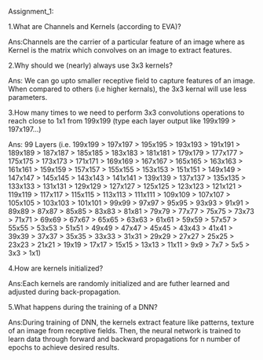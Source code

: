 
Assignment_1:

1.What are Channels and Kernels (according to EVA)?

Ans:Channels are the carrier of a particular feature of an image where as Kernel is the matrix which convolves on an image to extract features.

2.Why should we (nearly) always use 3x3 kernels?

Ans: We can go upto smaller receptive field to capture features of an image. When compared to others (i.e higher kernals), the 3x3 kernal will use less parameters.

3.How many times to we need to perform 3x3 convolutions operations to reach close to 1x1 from 199x199 (type each layer output like 199x199 > 197x197...)

Ans: 99 Layers (i.e. 199x199 > 197x197 > 195x195 > 193x193 > 191x191 > 189x189 > 187x187 > 185x185 > 183x183 > 181x181 > 179x179 > 177x177 > 175x175 > 173x173 > 171x171 > 169x169 > 167x167 > 165x165 > 163x163 > 161x161 > 159x159 > 157x157 > 155x155 > 153x153 > 151x151 > 149x149 > 147x147 > 145x145 > 143x143 > 141x141 > 139x139 > 137x137 > 135x135 > 133x133 > 131x131 > 129x129 > 127x127 > 125x125 > 123x123 > 121x121 > 119x119 > 117x117 > 115x115 > 113x113 > 111x111 > 109x109 > 107x107 > 105x105 > 103x103 > 101x101 > 99x99 > 97x97 > 95x95 > 93x93 > 91x91 > 89x89 > 87x87 > 85x85 > 83x83 > 81x81 > 79x79 > 77x77 > 75x75 > 73x73 > 71x71 > 69x69 > 67x67 > 65x65 > 63x63 > 61x61 > 59x59 > 57x57 > 55x55 > 53x53 > 51x51 > 49x49 > 47x47 > 45x45 > 43x43 > 41x41 > 39x39 > 37x37 > 35x35 > 33x33 > 31x31 > 29x29 > 27x27 > 25x25 > 23x23 > 21x21 > 19x19 > 17x17 > 15x15 > 13x13 > 11x11 > 9x9 > 7x7 > 5x5 > 3x3 > 1x1)

4.How are kernels initialized? 

Ans:Each kernels are randomly initialized and are futher learned and adjusted during back-propagation. 

5.What happens during the training of a DNN?

Ans:During training of DNN, the kernels extract feature like patterns, texture of an image from receptive fields. Then, the neural network is trained to learn data through forward and backward propagations for n number of epochs to achieve desired results.

